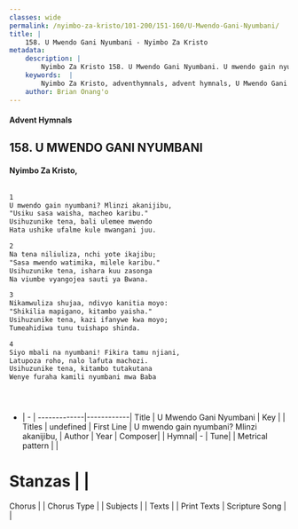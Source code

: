 ```yaml
---
classes: wide
permalink: /nyimbo-za-kristo/101-200/151-160/U-Mwendo-Gani-Nyumbani/
title: |
    158. U Mwendo Gani Nyumbani - Nyimbo Za Kristo
metadata:
    description: |
        Nyimbo Za Kristo 158. U Mwendo Gani Nyumbani. U mwendo gain nyumbani? Mlinzi akanijibu,  "Usiku sasa waisha, macheo karibu." Usihuzunike tena, bali ulemee mwendo  Hata ushike ufalme kule mwangani juu.   
    keywords:  |
        Nyimbo Za Kristo, adventhymnals, advent hymnals, U Mwendo Gani Nyumbani, U mwendo gain nyumbani? Mlinzi akanijibu, . 
    author: Brian Onang'o
---
```


#### Advent Hymnals
## 158. U MWENDO GANI NYUMBANI
####  Nyimbo Za Kristo,

```txt

1
U mwendo gain nyumbani? Mlinzi akanijibu, 
"Usiku sasa waisha, macheo karibu."
Usihuzunike tena, bali ulemee mwendo 
Hata ushike ufalme kule mwangani juu. 

2
Na tena niliuliza, nchi yote ikajibu; 
"Sasa mwendo watimika, milele karibu." 
Usihuzunike tena, ishara kuu zasonga 
Na viumbe vyangojea sauti ya Bwana.

3
Nikamwuliza shujaa, ndivyo kanitia moyo:
"Shikilia mapigano, kitambo yaisha." 
Usihuzunike tena, kazi ifanywe kwa moyo; 
Tumeahidiwa tunu tuishapo shinda.

4
Siyo mbali na nyumbani! Fikira tamu njiani,
Latupoza roho, nalo lafuta machozi.
Usihuzunike tena, kitambo tutakutana 
Wenye furaha kamili nyumbani mwa Baba





```

- |   -  |
-------------|------------|
Title | U Mwendo Gani Nyumbani |
Key |  |
Titles | undefined |
First Line | U mwendo gain nyumbani? Mlinzi akanijibu,  |
Author | 
Year | 
Composer| |
Hymnal|  - |
Tune|  |
Metrical pattern | |
# Stanzas |  |
Chorus |  |
Chorus Type |  |
Subjects | |
Texts |  |
Print Texts | 
Scripture Song |  |
    
